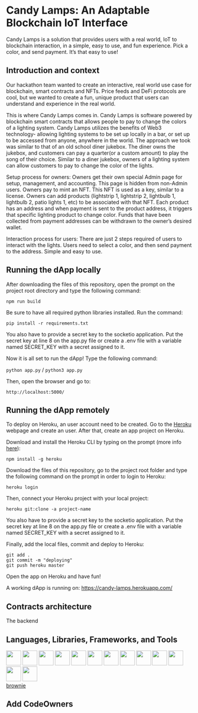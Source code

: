 # Candy Lamps: An Adaptable Blockchain IoT Interface

Candy Lamps is a solution that provides users with a real world, IoT to blockchain interaction, in a simple, easy to use, and fun experience. Pick a color, and send payment. It’s that easy to use!

## Introduction and context

Our hackathon team wanted to create an interactive, real world use case for blockchain, smart contracts and NFTs. Price feeds and DeFi protocols are cool, but we wanted to create a fun, unique product that users can understand and experience in the real world.

This is where Candy Lamps comes in. Candy Lamps is software powered by blockchain smart contracts that allows people to pay to change the colors of a lighting system. Candy Lamps utilizes the benefits of Web3 technology- allowing lighting systems to be set up locally in a bar, or set up to be accessed from anyone, anywhere in the world. The approach we took was similar to that of an old school diner jukebox. The diner owns the jukebox, and customers can pay a quarter(or a custom amount) to play the song of their choice. Similar to a diner jukebox, owners of a lighting system can allow customers to pay to change the color of the lights.

Setup process for owners: Owners get their own special Admin page for setup, management, and accounting. This page is hidden from non-Admin users. Owners pay to mint an NFT. This NFT is used as a key, similar to a license. Owners can add products (lightstrip 1, lightstrip 2, lightbulb 1, lightbulb 2, patio lights 1, etc) to be associated with that NFT. Each product has an address and when payment is sent to the product address, it triggers that specific lighting product to change color. Funds that have been collected from payment addresses can be withdrawn to the owner’s desired wallet.

Interaction process for users: There are just 2 steps required of users to interact with the lights. Users need to select a color, and then send payment to the address. Simple and easy to use.

## Running the dApp locally
After downloading the files of this repository, open the prompt on the project root directory and type the following command:

```npm run build```

Be sure to have all required python libraries installed. Run the command:

```pip install -r requirements.txt```

You also have to provide a secret key to the socketio application. Put the secret key at line 8 on the app.py file or create a .env file with a variable named SECRET_KEY with a secret assigned to it. 

Now it is all set to run the dApp! Type the following command:

```python app.py``` / ```python3 app.py```

Then, open the browser and go to:

```http://localhost:5000/```

## Running the dApp remotely
To deploy on Heroku, an user account need to be created. Go to the [Heroku](https://www.heroku.com/) webpage and create an user. After that, create an app project on Heroku.

Download and install the Heroku CLI by typing on the prompt (more info [here](https://devcenter.heroku.com/articles/heroku-cli)):

```npm install -g heroku```

Download the files of this repository, go to the project root folder and type the following command on the prompt in order to login to Heroku:

```heroku login```

Then, connect your Heroku project with your local project:

```heroku git:clone -a project-name```

You also have to provide a secret key to the socketio application. Put the secret key at line 8 on the app.py file or create a .env file with a variable named SECRET_KEY with a secret assigned to it. 

Finally, add the local files, commit and deploy to Heroku:

```
git add .
git commit -m "deploying"
git push heroku master
```

Open the app on Heroku and have fun!

A working dApp is running on: https://candy-lamps.herokuapp.com/

## Contracts architecture

The backend 

## Languages, Libraries, Frameworks, and Tools
<div>
  <img src="https://cdn.jsdelivr.net/gh/devicons/devicon/icons/git/git-original.svg" width="40" height="40"/>
  <img src="https://cdn.jsdelivr.net/gh/devicons/devicon/icons/javascript/javascript-original.svg" width="40" height="40"/>
  <img src="https://cdn.jsdelivr.net/gh/devicons/devicon/icons/python/python-original.svg" width="40" height="40"/>
  <img src="https://cdn.jsdelivr.net/gh/devicons/devicon/icons/solidity/solidity-original.svg" width="40" height="40"/>  
  <img src="https://cdn.jsdelivr.net/gh/devicons/devicon/icons/cplusplus/cplusplus-original.svg" width="40" height="40"/>
  <img src="https://cdn.jsdelivr.net/gh/devicons/devicon/icons/html5/html5-original.svg" width="40" height="40" />
  <img src="https://cdn.jsdelivr.net/gh/devicons/devicon/icons/css3/css3-original.svg" width="40" height="40" />
  <img src="https://cdn.jsdelivr.net/gh/devicons/devicon/icons/react/react-original.svg" width="40" height="40" />
  <img src="https://cdn.jsdelivr.net/gh/devicons/devicon/icons/redux/redux-original.svg" width="40" height="40"/>
  <img src="https://cdn.jsdelivr.net/gh/devicons/devicon/icons/socketio/socketio-original.svg" width="40" height="40" />
  <img src="https://cdn.jsdelivr.net/gh/devicons/devicon/icons/flask/flask-original.svg" width="40" height="40"/>
  <img src="https://cdn.jsdelivr.net/gh/devicons/devicon/icons/nodejs/nodejs-original-wordmark.svg" width="40" height="40"/>
  <img src="https://cdn.jsdelivr.net/gh/devicons/devicon/icons/arduino/arduino-original-wordmark.svg" width="40" height="40"/>
</div>
<div>
  <a href="https://pypi.org/project/eth-brownie/" target="_blank">brownie</a>
</div>

## Add CodeOwners
